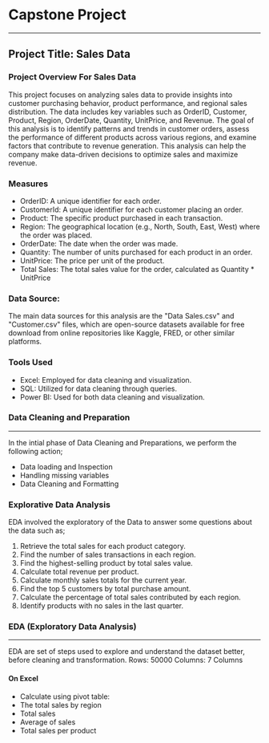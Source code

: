 # Capstone Project
---
## Project Title: Sales Data

### Project Overview For Sales Data
This project focuses on analyzing sales data to provide insights into customer purchasing behavior, product performance, and regional sales distribution. The data includes key variables such as OrderID, Customer, Product, Region, OrderDate, Quantity, UnitPrice, and Revenue. The goal of this analysis is to identify patterns and trends in customer orders, assess the performance of different products across various regions, and examine factors that contribute to revenue generation. This analysis can help the company make data-driven decisions to optimize sales and maximize revenue.

### Measures
- OrderID: A unique identifier for each order.
- CustomerId: A unique identifier for each customer placing an order.
- Product: The specific product purchased in each transaction.
- Region: The geographical location (e.g., North, South, East, West) where the order was placed.
- OrderDate: The date when the order was made.
- Quantity: The number of units purchased for each product in an order.
- UnitPrice: The price per unit of the product.
- Total Sales: The total sales value for the order, calculated as Quantity * UnitPrice

### Data Source:
The main data sources for this analysis are the "Data Sales.csv" and "Customer.csv" files, which are open-source datasets available for free download from online repositories like Kaggle, FRED, or other similar platforms.

### Tools Used
- Excel: Employed for data cleaning and visualization.
- SQL: Utilized for data cleaning through queries.
- Power BI: Used for both data cleaning and visualization.

### Data Cleaning and Preparation
---
In the intial phase of Data Cleaning and Preparations, we perform the following action;

- Data loading and Inspection
- Handling missing variables
- Data Cleaning and Formatting

### Explorative Data Analysis
EDA involved the exploratory of the Data to answer some questions about the data such as;

1. Retrieve the total sales for each product category.
2. Find the number of sales transactions in each region.
3. Find the highest-selling product by total sales value.
4. Calculate total revenue per product.
5. Calculate monthly sales totals for the current year.
6. Find the top 5 customers by total purchase amount.
7. Calculate the percentage of total sales contributed by each region.
8. Identify products with no sales in the last quarter.

###  EDA (Exploratory Data Analysis) 
---
EDA are set of steps used to explore and understand the dataset better, before cleaning and transformation.
Rows: 50000
Columns: 7 Columns

#### On Excel 
- Calculate using pivot table:
-  The total sales by region
-  Total sales
-  Average of  sales
-  Total sales per product


